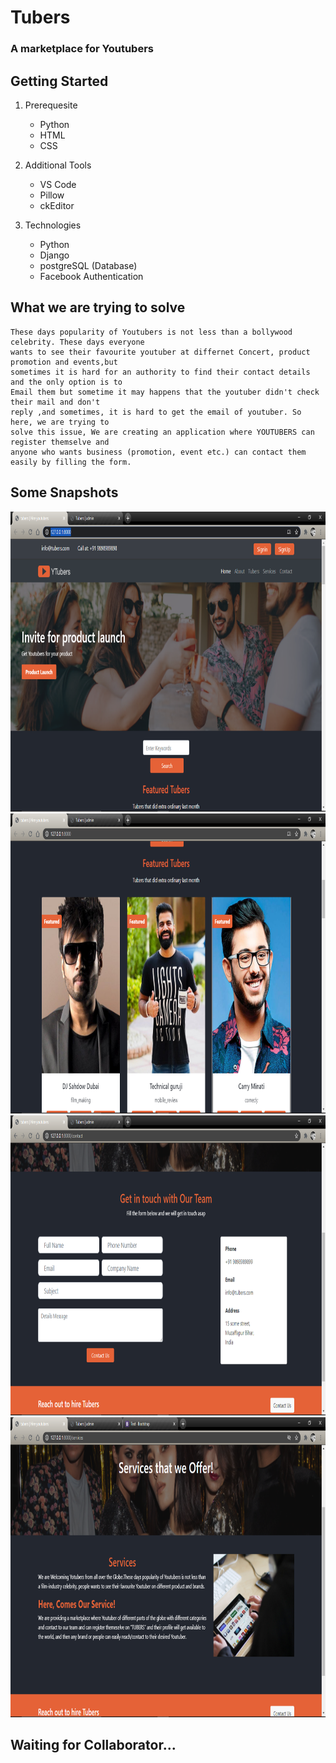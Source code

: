 # Tubers
### A marketplace for Youtubers

## Getting Started

1. Prerequesite 
    * Python
    * HTML 
    * CSS

2. Additional Tools
    * VS Code
    * Pillow
    * ckEditor

3. Technologies
    * Python
    * Django
    * postgreSQL (Database)
    * Facebook Authentication
## What we are trying to solve
    These days popularity of Youtubers is not less than a bollywood celebrity. These days everyone  
    wants to see their favourite youtuber at differnet Concert, product promotion and events,but  
    sometimes it is hard for an authority to find their contact details and the only option is to  
    Email them but sometime it may happens that the youtuber didn't check their mail and don't  
    reply ,and sometimes, it is hard to get the email of youtuber. So here, we are trying to  
    solve this issue, We are creating an application where YOUTUBERS can register themselve and  
    anyone who wants business (promotion, event etc.) can contact them easily by filling the form.
    
## Some Snapshots

<img src="./projectImages/1.png" width=850 height=480>
<img src="./projectImages/2.png" width=850 height=480>
<img src="./projectImages/3.png" width=850 height=480>
<img src="./projectImages/4.png" width=850 height=480>


## Waiting for Collaborator...



